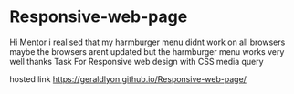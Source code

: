 # Responsive-web-page

Hi Mentor i realised that my harmburger menu didnt work on all browsers maybe the browsers arent updated but the harmburger menu works very well
thanks
Task For Responsive web design with CSS media query

hosted link https://geraldlyon.github.io/Responsive-web-page/
